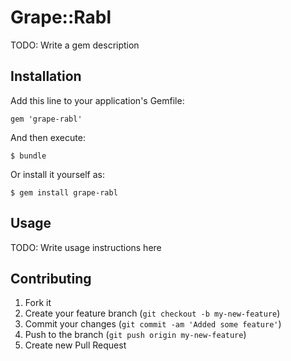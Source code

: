# Grape::Rabl

TODO: Write a gem description

## Installation

Add this line to your application's Gemfile:

    gem 'grape-rabl'

And then execute:

    $ bundle

Or install it yourself as:

    $ gem install grape-rabl

## Usage

TODO: Write usage instructions here

## Contributing

1. Fork it
2. Create your feature branch (`git checkout -b my-new-feature`)
3. Commit your changes (`git commit -am 'Added some feature'`)
4. Push to the branch (`git push origin my-new-feature`)
5. Create new Pull Request
